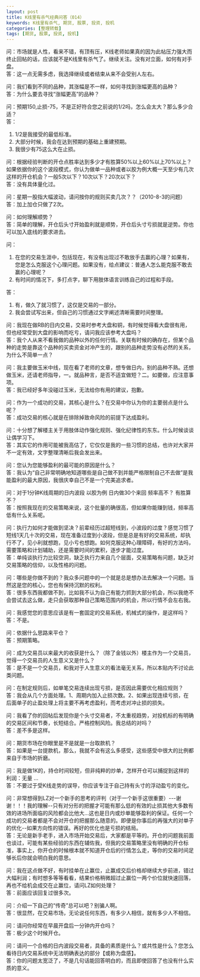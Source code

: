 ```yaml
---
layout: post
title: K线里有杀气经典问答（014）
keywords: K线里有杀气, 期货, 股票, 投资, 投机
categories: [整理转载]
tags: [期货, 股票, 投资, 投机]
---
```

问：市场就是人性，看来不错，有顶有压，K线老师如果真的因为此帖压力强大而终止回帖的话，应该就不是K线里有杀气了。继续关注。没有对立面，如何有对手盘。  
答：这一点无需多虑，我选择继续或者结束从来不会受别人左右。

问：我们看到不同的品种，其涨幅是不一样，如何寻找到涨幅更高的品种？  
答：为什么要去寻找“涨幅更高”的品种？

问：预期150,止损-75，不是正好符合您之前说的1/2吗，怎么会太大？那么多少合适？  
答：

1.	1/2是我接受的最低标准。
2.	大部分时候，我会在达到预期的基础上重建预期。
3.	我很少有75这么大在止损。

问：根据经验判断的开仓点胜率达到多少才有胜算50%以上60%以上70%以上？如果依据你的这个波段模式，你认为做单一品种或者以胶为例大概一天至少有几次这样的开仓机会？一般5次以下？10次以下？20次以下？  
答：没有具体量化过。

问：星期一股指大幅波动，请问按你的规则买卖几次？？（2010-8-3的问题）  
答：加上加仓只做了2次。

问：如何理解顺势？  
答：简单的理解，开仓后头寸开始盈利就是顺势，开仓后头寸亏损就是逆势。你也可以加入底线的要求进去。

问：

1.	在您的交易生涯中，包括现在，有没有出现过不敢放手去赢的心理？如果有，您是怎么克服这个心理问题。如果没有，给点建议：普通人怎么能克服不敢去赢的心理呢？
2.	有时间的情况下，多打点字，聊下用肢体语言训练自己的过程和手段。

答：

1.	有，做久了就习惯了，这仅是交易的一部分。
2.	我会尝试写出来，但自己的习惯通过文字阐述清晰需要时间整理。

问：我现在做RB的日内交易，交易时参考大盘和铜，有时候觉得看大盘很有用，但也经常受到大盘的影响而吃亏，请问我应该参考大盘吗？   
答：我个人从来不看我做的品种以外的任何行情。关联有时候的确存在，但某个品种的走势是靠这个品种的买卖资金对冲产生的，跟别的品种走势没有必然的关系，为什么不简单一点？

问：我主要做玉米中线，现在看了老师的文章，想专做日内，别的品种不熟。还想做玉米，还请老师指导，一。就品种言，是否不适宜做短？二。如要做，应注意事项。  
答：我已经好多年没碰过玉米，无法给你有用的建议，抱歉。

问：作为一个成功的交易，其核心是什么？在交易中你认为你的主要弱点是什么呢？  
答：成功交易的核心就是在排除掉致命风险的前提下达成盈利。

问：十分想了解楼主关于用肢体动作强化规则、强化纪律性的东东。什么时候谈谈让偶学习下。  
答：其实它的作用可能被我高估了，它仅仅是我的一些习惯的总结，也许对大家并不一定有效，文字整理清晰后我会发出来。

问：您认为您能够盈利的最可能的原因是什么？  
答：我认为“自己非常明确地知道哪些是自己做不到并能严格限制自己不去做”是我能盈利的最大原因，我很庆幸自己不是一个完美追求者。

问：对于1分钟K线周期的日内波段 以胶为例 日内做30个来回 频率高不？ 有胜算不？  
答：按照我现在的交易策略来说，这个批量的确很高，但如果你能赚到钱，频率高低有什么关系呢。

问：执行力如何才能做到坚决？前辈经历过超短线到，小波段的过度？感觉习惯了短线1天几十次的交易，现在准备过度到小波段，但是总是有好的交易系统，却执行不了，见小利就想跑，见小亏也想跑。如何克服这种心理障碍，有好的方法吗，需要策略和计划辅助，还是需要时间的累积，逐步才能过度。  
答：单纯谈执行力比较空洞，缺乏执行力来自几个层面，交易策略有问题，缺乏对交易策略的信仰，以及性格的问题。

问：哪些是你做不到的？我众多问题中的一个就是总是想办法去解决一个问题。当然这是您的核心，您也有保持沉默的权利。  
答：很多东西我都做不到，比如我不认为自己有能力抓到大部分机会，所以我绝不会尝试去这么做，走只会获取那种自己策略范围内的机会，所以行情不会左右我。

问：我感觉您的意思应该是有一套固定的交易系统，机械式的操作，是这样吗？  
答：不是。

问：依据什么思路来平仓？  
答：预期策略。

问：成为交易员以来最大的收获是什么？（除了金钱以外）楼主作为一个交易员，觉得一个交易员的人生意义又是什么？  
答：是不是一个交易员，和我对于人生意义的看法毫无关系，所以本贴内不讨论此类问题。

问：在制定规则后，如单笔交易连续出现亏损，是否因此需要优化相应规则？  
答：我会从几个方面处理。1、周期内加入止损次数。2、如果出现连续亏损，在后面单子的止盈处理上将主要不再考虑盈利，而考虑对冲止损的损失。

问：我看了你的回帖后发现你是个头寸交易者，不太重视趋势，对投机标的有明确的交易区间和节奏，长短结合。严格控制风险。我总结的对吗？  
答：差不多是这样。

问：期货市场在你眼里是不是就是一台取款机？  
答：如果是一台提款机，那么，我就不会有这么多感受，这些感受中很大的比例都来自于市场的折磨。

问：我是做1K的，持仓时间较短，但非纯粹的炒单，怎样开仓可以捕捉到这样的利润：无量 ...  
答：不要过于受K线走势的误导，你应该专注于自己持有头寸的浮动盈亏的变化。

问：非常想得到LZ对一个新手的思考的评判（对于一个新手这很重要）---谢谢！！！我的理解--只有对分形的把握才可能有那么低的有效的止损其他大多数有效的进场所面临的风险都会比他大...这也是日内或炒单能够盈利的保证。任何一个成功的交易者都是不会对开仓的把握那么随意的。即便是你事后的再强大的对单子的优化--如果方向性的错误。再好的优化也是亏损的结局。  
答：无论是新手老手，进入市场开始交易后，大家都是平等的。开仓的问题我前面也谈过，可能有某些经验的东西在辅佐我，但我的交易策略里没有明确的开仓标准，事实上，你开仓的时候根本就不知道开仓后的行情怎么走，等你的交易时间足够长后你就会明白我的意思。

问：我在这点做不好，有时挂单在止赢位，止赢成交后价格却继续大步前进，错过大幅利润；有时想多等等看看，结果价格稍微超过止赢位一两个价位就快速回落，再也不给机会成交在止赢位，请问LZ如何处理？  
答：前面应该回复过很多次。

问：介绍一下自己的“传奇”总可以吧？别骗人啊。  
答：很显然，在交易市场，无论说任何东西，有多少人相信，就有多少人不相信。

问：请问你经常在早晨开盘后一分钟内开仓吗？  
答：极少这个时候开仓。

问：请问一个合格的日内波段交易者，具备的素质是什么？或共性是什么？您怎么看待日内交易系统中无法明确表达的部分【或称为盘感】。  
答：你的问题太宽泛了，不是几句话能回答明白的，而且即使回答了也没有什么实质的意义。